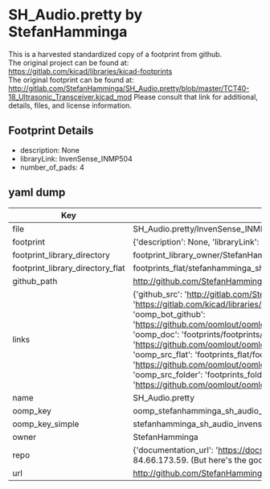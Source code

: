 # SH_Audio.pretty by StefanHamminga  
This is a harvested standardized copy of a footprint from github.  
The original project can be found at:  
https://gitlab.com/kicad/libraries/kicad-footprints  
The original footprint can be found at:
http://gitlab.com/StefanHamminga/SH_Audio.pretty/blob/master/TCT40-18_Ultrasonic_Transceiver.kicad_mod
Please consult that link for additional, details, files, and license information.  
## Footprint Details
* description: None  
* libraryLink: InvenSense_INMP504  
* number_of_pads: 4  
## yaml dump  
| Key | Value |  
| --- | --- |  
| file | SH_Audio.pretty/InvenSense_INMP504.kicad_mod |  
| footprint | {'description': None, 'libraryLink': 'InvenSense_INMP504', 'number_of_pads': 4} |  
| footprint_library_directory | footprint_library_owner/StefanHamminga_SH_Audio.pretty |  
| footprint_library_directory_flat | footprints_flat/stefanhamminga_sh_audio_invensense_inmp504/working |  
| github_path | http://github.com/StefanHamminga/SH_Audio.pretty/blob/master/InvenSense_INMP504.kicad_mod |  
| links | {'github_src': 'http://gitlab.com/StefanHamminga/SH_Audio.pretty/blob/master/TCT40-18_Ultrasonic_Transceiver.kicad_mod', 'github_src_repo': 'https://gitlab.com/kicad/libraries/kicad-footprints', 'oomp_bot': 'footprints/stefanhamminga_sh_audio_invensense_inmp504/working', 'oomp_bot_github': 'https://github.com/oomlout/oomlout_oomp_footprint_bot/tree/main/footprints/stefanhamminga_sh_audio_invensense_inmp504/working', 'oomp_doc': 'footprints/footprints/StefanHamminga/SH_Audio/InvenSense_INMP504/working/', 'oomp_doc_github': 'https://github.com/oomlout/oomlout_oomp_footprint_doc/tree/main/footprints/footprints/StefanHamminga/SH_Audio/InvenSense_INMP504/working', 'oomp_src_flat': 'footprints_flat/footprints_flat/stefanhamminga_sh_audio_invensense_inmp504/working', 'oomp_src_flat_github': 'https://github.com/oomlout/oomlout_oomp_footprint_src/tree/main/footprints_flat/stefanhamminga_sh_audio_invensense_inmp504/working', 'oomp_src_folder': 'footprints_folder/footprints_folder/StefanHamminga/SH_Audio/InvenSense_INMP504/working', 'oomp_src_folder_github': 'https://github.com/oomlout/oomlout_oomp_footprint_src/tree/main/footprints_folder/StefanHamminga/SH_Audio/InvenSense_INMP504/working'} |  
| name | SH_Audio.pretty |  
| oomp_key | oomp_stefanhamminga_sh_audio_invensense_inmp504 |  
| oomp_key_simple | stefanhamminga_sh_audio_invensense_inmp504 |  
| owner | StefanHamminga |  
| repo | {'documentation_url': 'https://docs.github.com/rest/overview/resources-in-the-rest-api#rate-limiting', 'message': "API rate limit exceeded for 84.66.173.59. (But here's the good news: Authenticated requests get a higher rate limit. Check out the documentation for more details.)"} |  
| url | http://github.com/StefanHamminga/SH_Audio.pretty |  

